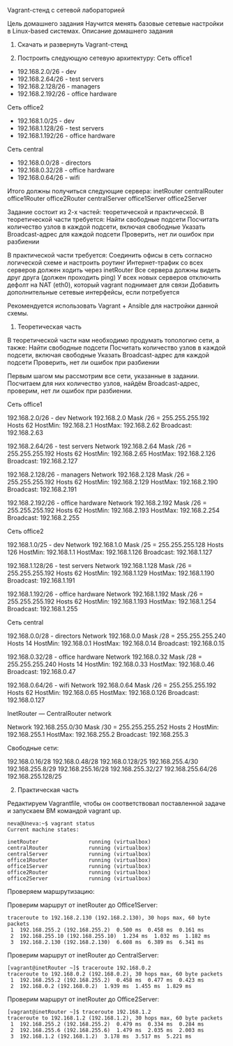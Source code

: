 Vagrant-стенд c сетевой лабораторией

Цель домашнего задания
Научится менять базовые сетевые настройки в Linux-based системах.
Описание домашнего задания

1. Скачать и развернуть Vagrant-стенд 

2. Построить следующую сетевую архитектуру:
Сеть office1
- 192.168.2.0/26      - dev
- 192.168.2.64/26     - test servers
- 192.168.2.128/26    - managers
- 192.168.2.192/26    - office hardware

Сеть office2
- 192.168.1.0/25      - dev
- 192.168.1.128/26    - test servers
- 192.168.1.192/26    - office hardware

Сеть central
- 192.168.0.0/28     - directors
- 192.168.0.32/28    - office hardware
- 192.168.0.64/26    - wifi


Итого должны получиться следующие сервера:
inetRouter
centralRouter
office1Router
office2Router
centralServer
office1Server
office2Server

Задание состоит из 2-х частей: теоретической и практической.
В теоретической части требуется: 
Найти свободные подсети
Посчитать количество узлов в каждой подсети, включая свободные
Указать Broadcast-адрес для каждой подсети
Проверить, нет ли ошибок при разбиении

В практической части требуется: 
Соединить офисы в сеть согласно логической схеме и настроить роутинг
Интернет-трафик со всех серверов должен ходить через inetRouter
Все сервера должны видеть друг друга (должен проходить ping)
У всех новых серверов отключить дефолт на NAT (eth0), который vagrant поднимает для связи
Добавить дополнительные сетевые интерфейсы, если потребуется

Рекомендуется использовать Vagrant + Ansible для настройки данной схемы. 

1. Теоретическая часть

В теоретической части нам необходимо продумать топологию сети, а также:
Найти свободные подсети
Посчитать количество узлов в каждой подсети, включая свободные
Указать Broadcast-адрес для каждой подсети
Проверить, нет ли ошибок при разбиении

Первым шагом мы рассмотрим все сети, указанные в задании. Посчитаем для них количество узлов, найдём Broadcast-адрес, проверим, нет ли ошибок при разбиении.

Сеть office1

192.168.2.0/26 - dev
Network 192.168.2.0
Mask /26 = 255.255.255.192
Hosts 62
HostMin: 192.168.2.1
HostMax: 192.168.2.62
Broadcast: 192.168.2.63

192.168.2.64/26 - test servers
Network 192.168.2.64
Mask /26 = 255.255.255.192
Hosts 62
HostMin: 192.168.2.65
HostMax: 192.168.2.126
Broadcast: 192.168.2.127

192.168.2.128/26 - managers
Network 192.168.2.128
Mask /26 = 255.255.255.192
Hosts 62
HostMin: 192.168.2.129
HostMax: 192.168.2.190
Broadcast: 192.168.2.191

192.168.2.192/26 - office hardware
Network 192.168.2.192
Mask /26 = 255.255.255.192
Hosts 62
HostMin: 192.168.2.193
HostMax: 192.168.2.254
Broadcast: 192.168.2.255


Сеть office2

192.168.1.0/25 - dev
Network 192.168.1.0
Mask /25 = 255.255.255.128
Hosts 126
HostMin: 192.168.1.1
HostMax: 192.168.1.126
Broadcast: 192.168.1.127

192.168.1.128/26 - test servers
Network 192.168.1.128
Mask /26 = 255.255.255.192
Hosts 62
HostMin: 192.168.1.129
HostMax: 192.168.1.190
Broadcast: 192.168.1.191

192.168.1.192/26 - office hardware
Network 192.168.1.192
Mask /26 = 255.255.255.192
Hosts 62
HostMin: 192.168.1.193
HostMax: 192.168.1.254
Broadcast: 192.168.1.255


Сеть central

192.168.0.0/28 - directors
Network 192.168.0.0
Mask /28 = 255.255.255.240
Hosts 14
HostMin: 192.168.0.1
HostMax: 192.168.0.14
Broadcast: 192.168.0.15

192.168.0.32/28 - office hardware
Network 192.168.0.32
Mask /28 = 255.255.255.240
Hosts 14
HostMin: 192.168.0.33
HostMax: 192.168.0.46
Broadcast: 192.168.0.47

192.168.0.64/26 - wifi
Network 192.168.0.64
Mask /26 = 255.255.255.192
Hosts 62
HostMin: 192.168.0.65
HostMax: 192.168.0.126
Broadcast: 192.168.0.127


InetRouter — CentralRouter network

Network 192.168.255.0/30
Mask /30 = 255.255.255.252
Hosts 2
HostMin: 192.168.255.1
HostMax: 192.168.255.2
Broadcast: 192.168.255.3


Свободные сети:

192.168.0.16/28 
192.168.0.48/28
192.168.0.128/25
192.168.255.4/30
192.168.255.8/29
192.168.255.16/28
192.168.255.32/27
192.168.255.64/26
192.168.255.128/25


2. Практическая часть

Редактируем Vagrantfile, чтобы он соответствовал поставленной задаче и запускаем ВМ командой vagrant up.

```
neva@Uneva:~$ vagrant status
Current machine states:

inetRouter                running (virtualbox)
centralRouter             running (virtualbox)
centralServer             running (virtualbox)
office1Router             running (virtualbox)
office1Server             running (virtualbox)
office2Router             running (virtualbox)
office2Server             running (virtualbox)
```

Проверяем маршрутизацию:

Проверим маршрут от inetRouter до Office1Server:

```
traceroute to 192.168.2.130 (192.168.2.130), 30 hops max, 60 byte packets
 1  192.168.255.2 (192.168.255.2)  0.500 ms  0.458 ms  0.161 ms
 2  192.168.255.10 (192.168.255.10)  1.234 ms  1.032 ms  1.182 ms
 3  192.168.2.130 (192.168.2.130)  6.608 ms  6.389 ms  6.341 ms
```

Проверим маршрут от inetRouter до CentralServer:

```
[vagrant@inetRouter ~]$ traceroute 192.168.0.2
traceroute to 192.168.0.2 (192.168.0.2), 30 hops max, 60 byte packets
 1  192.168.255.2 (192.168.255.2)  0.458 ms  0.477 ms  0.423 ms
 2  192.168.0.2 (192.168.0.2)  1.939 ms  1.455 ms  1.829 ms
```

Проверим маршрут от inetRouter до Office2Server:

```
[vagrant@inetRouter ~]$ traceroute 192.168.1.2
traceroute to 192.168.1.2 (192.168.1.2), 30 hops max, 60 byte packets
 1  192.168.255.2 (192.168.255.2)  0.479 ms  0.334 ms  0.284 ms
 2  192.168.255.6 (192.168.255.6)  1.479 ms  2.035 ms  2.003 ms
 3  192.168.1.2 (192.168.1.2)  3.178 ms  3.517 ms  5.221 ms
```
















